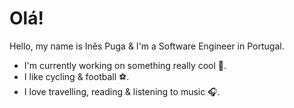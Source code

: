 <h1>Olá!</h1>

Hello, my name is Inês Puga & I'm a Software Engineer in Portugal.

- I'm currently working on something really cool 🌿.
- I like cycling & football ⚽️.
- I love travelling, reading & listening to music 🎧.
